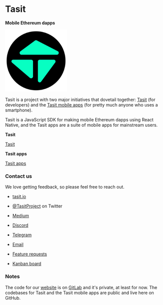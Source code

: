 # Tasit

**Mobile Ethereum dapps**

<div align="left">
  <img src="/images/TasitLogoFromSvgTransparentAndOpaqueColor1024x1024.png" width="200" />
</div>

Tasit is a project with two major initiatives that dovetail together: [Tasit](https://github.com/tasitlabs/tasit-sdk) (for developers) and the [Tasit mobile apps](https://github.com/tasitlabs/tasit) (for pretty much anyone who uses a smartphone).

Tasit is a JavaScript SDK for making mobile Ethereum dapps using React Native, and the Tasit apps are a suite of mobile apps for mainstream users.

**Tasit**

[Tasit](https://github.com/tasitlabs/tasit-sdk)

**Tasit apps**

[Tasit apps](https://github.com/tasitlabs/tasit-apps)

### Contact us

We love getting feedback, so please feel free to reach out.

- [tasit.io](https://tasit.io/)

- [@TasitProject](https://twitter.com/TasitProject) on Twitter

- [Medium](https://medium.com/tasit)

- [Discord](https://discordapp.com/invite/bRp4QKq)

- [Telegram](https://t.me/tasitproject)

- [Email](mailto:founders@tasit.io)

- [Feature requests](http://feedback.tasit.io/feature-requests)

- [Kanban board](https://github.com/orgs/tasitlabs/projects/1)

### Notes

The code for our [website](https://tasit.io) is on [GitLab](https://gitlab.com/tasit) and it's private, at least for now. The codebases for Tasit and the Tasit mobile apps are public and live here on GitHub.
